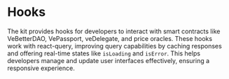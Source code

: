 # Hooks

The kit provides hooks for developers to interact with smart contracts like VeBetterDAO, VePassport, veDelegate, and price oracles. These hooks work with react-query, improving query capabilities by caching responses and offering real-time states like `isLoading` and `isError`. This helps developers manage and update user interfaces effectively, ensuring a responsive experience.
